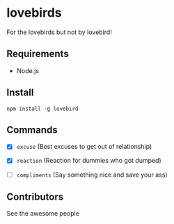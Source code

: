# lovebirds
For the lovebirds but not by lovebird!

## Requirements

- Node.js

## Install

```cli
npm install -g lovebird
```

## Commands

- [x] `excuse` (Best excuses to get out of relationship)
- [x] `reaction` (Reaction for dummies who got dumped)
- [ ] `compliments` (Say something nice and save your ass)


## Contributors

See the awesome people
